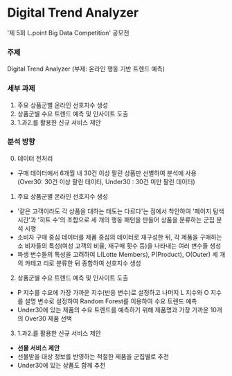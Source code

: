 # Digital Trend Analyzer
'제 5회 L.point Big Data Competition' 공모전 

### 주제

Digital Trend Analyzer (부제: 온라인 행동 기반 트렌드 예측)

### 세부 과제

1. 주요 상품군별 온라인 선호지수 생성
2. 상품군별 수요 트렌드 예측 및 인사이트 도출
3. 1.과2.를 활용한 신규 서비스 제안

### 분석 방향
0. 데이터 전처리
- 구매 데이터에서 6개월 내 30건 이상 팔린 상품만 선별하여 분석에 사용 \
(Over30: 30건 이상 팔린 데이터, Under30 : 30건 미만 팔린 데이터)

1. 주요 상품군별 온라인 선호지수 생성
- '같은 고객이라도 각 상품을 대하는 태도는 다르다'는 점에서 착안하여 '페이지 탐색 시간'과
'히트 수'의 조합으로 세 개의 행동 패턴을 만들어 상품을 분류하는 군집 분석 시행
- 소비자 구매 중심 데이터를 제품 중심의 데이터로 재구성한 뒤, 각 제품을 구매하는 소
비자들의 특성(여성 고객의 비율, 재구매 횟수 등)을 나타내는 여러 변수들 생성
- 파생 변수들의 특성을 고려하여 L(Lotte Members), P(Product), O(Outer) 세 개의 카테고
리로 분류한 뒤 종합하여 선호지수 생성

2. 상품군별 수요 트렌드 예측 및 인사이트 도출
- P 지수를 수요에 가장 가까운 지수(반응 변수)로 설정하고 나머지 L 지수와 O 지수를
설명 변수로 설정하여 Random Forest를 이용하여 수요 트렌드 예측
- Under30에 있는 제품의 수요 트렌드를 예측하기 위해 제품명과 가장 가까운 10개의 Over30 제품 선택

3. 1.과2.를 활용한 신규 서비스 제안
- **선물 서비스 제안**
- 선물받을 대상 정보를 반영하는 적절한 제품을 군집별로 추천
- Under30에 있는 상품도 함께 추천
